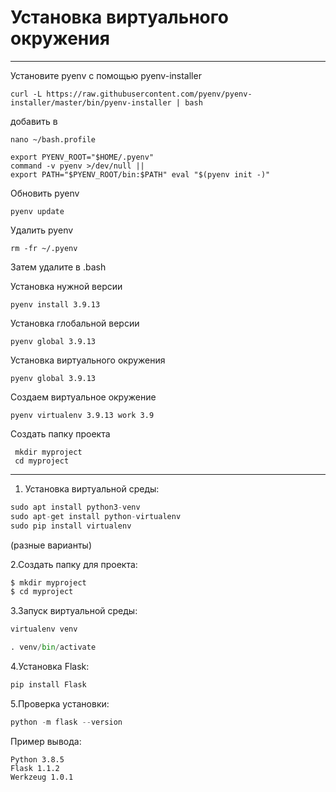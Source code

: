 # Установка виртуального окружения
---
Установите pyenv с помощью pyenv-installer
```
curl -L https://raw.githubusercontent.com/pyenv/pyenv-installer/master/bin/pyenv-installer | bash
```
добавить в 
```
nano ~/bash.profile
```
```
export PYENV_ROOT="$HOME/.pyenv"
command -v pyenv >/dev/null || 
export PATH="$PYENV_ROOT/bin:$PATH" eval "$(pyenv init -)"
```
Обновить pyenv
```
pyenv update
```
Удалить pyenv
```
rm -fr ~/.pyenv
```
Затем удалите в .bash

Установка нужной версии
```
pyenv install 3.9.13
```

Установка глобальной версии
```
pyenv global 3.9.13
```

Установка виртуального окружения
```
pyenv global 3.9.13
```

Создаем виртуальное окружение
```
pyenv virtualenv 3.9.13 work 3.9
```
Создать папку проекта
```
 mkdir myproject
 cd myproject
 ```
 ---



1. Установка виртуальной среды:
```python
sudo apt install python3-venv
sudo apt-get install python-virtualenv
sudo pip install virtualenv
```
(разные варианты)

2.Создать папку для проекта:
```python
$ mkdir myproject
$ cd myproject

```
3.Запуск виртуальной среды:
```python
virtualenv venv
```
```python
. venv/bin/activate
```
4.Установка Flask:
```python
pip install Flask
```
5.Проверка установки:
```python
python -m flask --version
```
Пример вывода:
```
Python 3.8.5
Flask 1.1.2
Werkzeug 1.0.1
```
